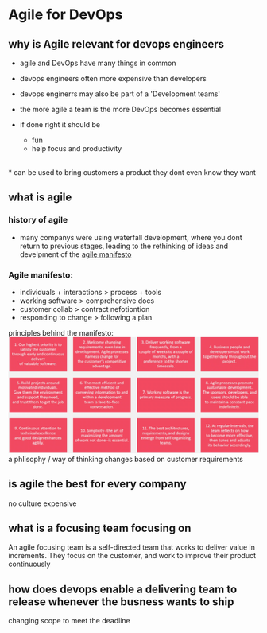 # Agile for DevOps 

## why is Agile relevant for devops engineers

* agile and DevOps have many things in common 
* devops engineers often more expensive than developers 
* devops enginerrs may also be part of a 'Development teams' 
* the more agile a team is the more DevOps becomes essential 

* if done right it should be 
    * fun 
    * help focus and productivity 
  
<br>
* can be used to bring customers a product they dont even know they want 

## what is agile 

### history of agile 
* many companys were using waterfall development, where you dont return to previous stages, leading to the rethinking of ideas and develpment of the [agile manifesto](https://agilemanifesto.org/history.html)

### Agile manifesto: 
* individuals + interactions > process + tools 
* working software > comprehensive docs 
* customer collab > contract nefotiontion 
* responding to change > following a plan 
  
principles behind the manifesto: 
![list of agile principles](<../Screenshot from 2025-01-22 12-19-31.png>)
a phlisophy / way of thinking 
changes based on customer requirements 
## is agile the best for every company 
no
culture 
expensive 
## what is a focusing team focusing on 
An agile focusing team is a self-directed team that works to deliver value in increments. They focus on the customer, and work to improve their product continuously
## how does devops enable a delivering team to release whenever the busness wants to ship 
changing scope to meet the deadline 
